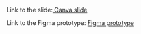 Link to the slide:[
Canva slide]([https://www.canva.com/design/DAGkByw_xks/FNCZVBkluk7PobgFttuamw/edit?utm_content=DAGkByw_xks&utm_campaign=designshare&utm_medium=link2&utm_source=sharebutton](https://www.canva.com/design/DAGkByw_xks/xBFjE6iFITlcdUvoUFmFdg/view?utm_content=DAGkByw_xks&utm_campaign=designshare&utm_medium=link2&utm_source=uniquelinks&utlId=hd8a0874426))

Link to the Figma prototype:
[Figma prototype](https://www.figma.com/proto/JkyferZOh8PCamwGgVYiXw/UM-HACKATHON?page-id=0%3A1&node-id=34-375&p=f&viewport=1613%2C433%2C0.14&t=va3Oh0cNNQe4UHhv-1&scaling=scale-down&content-scaling=fixed&starting-point-node-id=34%3A375&show-proto-sidebar=1)
